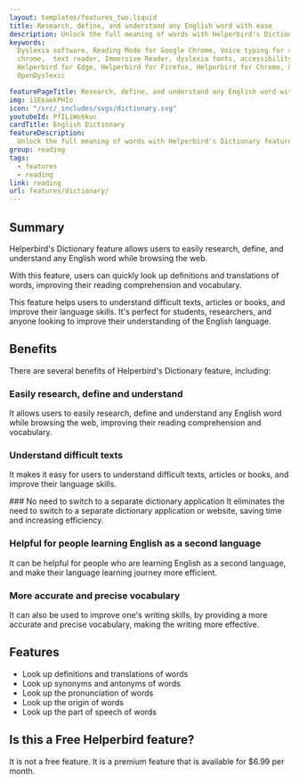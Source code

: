 ```yaml
---
layout: templates/features_two.liquid
title: Research, define, and understand any English word with ease
description: Unlock the full meaning of words with Helperbird's Dictionary feature - Research, define, and understand any English word with ease
keywords:
  Dyslexia software, Reading Mode for Google Chrome, Voice typing for chrome, Text to speech for
  chrome,  text reader, Immersive Reader, dyslexia fonts, accessibility software, dyslexia software,
  Helperbird for Edge, Helperbird for Firefox, Helperbird for Chrome, Opendyslexic for Chrome,
  OpenDyslexic

featurePageTitle: Research, define, and understand any English word with ease
img: i1EeaekPHIo
icon: "/src/_includes/svgs/dictionary.svg"
youtubeId: PfILiWebkuc
cardTitle: English Dictionary 
featureDescription:
  Unlock the full meaning of words with Helperbird's Dictionary feature - Research, define, and understand any English word with ease
group: reading
tags: 
  - features
  - reading
link: reading
url: features/dictionary/
---
```






## Summary

Helperbird's Dictionary feature allows users to easily research, define, and understand any English word while browsing the web. 

With this feature, users can quickly look up definitions and translations of words, improving their reading comprehension and vocabulary. 

This feature helps users to understand difficult texts, articles or books, and improve their language skills. It's perfect for students, researchers, and anyone looking to improve their understanding of the English language.

## Benefits

There are several benefits of Helperbird's Dictionary feature, including:

### Easily research, define and understand
It allows users to easily research, define and understand any English word while browsing the web, improving their reading comprehension and vocabulary.


### Understand difficult texts
It makes it easy for users to understand difficult texts, articles or books, and improve their language skills.


### No need to switch to a separate dictionary application
It eliminates the need to switch to a separate dictionary application or website, saving time and increasing efficiency.

### Helpful for people learning English as a second language
It can be helpful for people who are learning English as a second language, and make their language learning journey more efficient.

### More accurate and precise vocabulary
It can also be used to improve one's writing skills, by providing a more accurate and precise vocabulary, making the writing more effective.


## Features

- Look up definitions and translations of words
- Look up synonyms and antonyms of words
- Look up the pronunciation of words
- Look up the origin of words
- Look up the part of speech of words

## Is this a Free Helperbird feature?
It is not a free feature. It is a premium feature that is available for $6.99 per month.

























